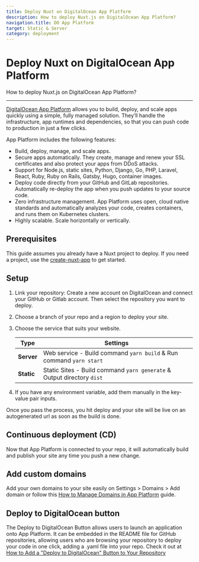```yaml
---
title: Deploy Nuxt on DigitalOcean App Platform
description: How to deploy Nuxt.js on DigitalOcean App Platform?
navigation.title: DO App Platform
target: Static & Server
category: deployment
---
```

# Deploy Nuxt on DigitalOcean App Platform

How to deploy Nuxt.js on DigitalOcean App Platform?

---

[DigitalOcean App Platform](https://www.digitalocean.com/products/app-platform/) allows you to build, deploy, and scale apps quickly using a simple, fully managed solution. They’ll handle the infrastructure, app runtimes and dependencies, so that you can push code to production in just a few clicks.

App Platform includes the following features:

- Build, deploy, manage, and scale apps.
- Secure apps automatically. They create, manage and renew your SSL certificates and also protect your apps from DDoS attacks.
- Support for Node.js, static sites, Python, Django, Go, PHP, Laravel, React, Ruby, Ruby on Rails, Gatsby, Hugo, container images.
- Deploy code directly from your GitHub and GitLab repositories. Automatically re-deploy the app when you push updates to your source code.
- Zero infrastructure management. App Platform uses open, cloud native standards and automatically analyzes your code, creates containers, and runs them on Kubernetes clusters.
- Highly scalable. Scale horizontally or vertically.

## Prerequisites

This guide assumes you already have a Nuxt project to deploy. If you need a project, use the [create-nuxt-app](https://github.com/nuxt/create-nuxt-app) to get started.

## Setup

1. Link your repository: Create a new account on DigitalOcean and connect your GitHub or Gitlab account. Then select the repository you want to deploy.
2. Choose a branch of your repo and a region to deploy your site.
3. Choose the service that suits your website.

   | Type       | Settings                                                               |
   | ---------- | ---------------------------------------------------------------------- |
   | **Server** | Web service - Build command `yarn build` & Run command `yarn start`    |
   | **Static** | Static Sites - Build command `yarn generate` & Output directory `dist` |

4. If you have any environment variable, add them manually in the key-value pair inputs.

Once you pass the process, you hit deploy and your site will be live on an autogenerated url as soon as the build is done.

## Continuous deployment (CD)

Now that App Platform is connected to your repo, it will automatically build and publish your site any time you push a new change.

## Add custom domains

Add your own domains to your site easily on Settings > Domains > Add domain or follow this [How to Manage Domains in App Platform](https://www.digitalocean.com/docs/app-platform/how-to/manage-domains/) guide.

## Deploy to DigitalOcean button

The Deploy to DigitalOcean Button allows users to launch an application onto App Platform. It can be embedded in the README file for GitHub repositories, allowing users who are browsing your repository to deploy your code in one click, adding a .yaml file into your repo. Check it out at [How to Add a "Deploy to DigitalOcean" Button to Your Repository](https://www.digitalocean.com/docs/app-platform/how-to/add-deploy-do-button/)
